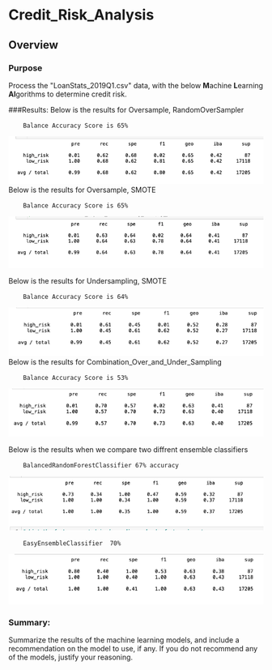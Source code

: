 # Credit_Risk_Analysis




## Overview


### Purpose

Process the "LoanStats_2019Q1.csv" data, with the below **M**achine **L**earning **Al**gorithms to determine credit risk.

	
 
 
 
###Results:
Below is the results for Oversample, RandomOverSampler
		
		Balance Accuracy Score is 65%
![Oversampling](Resources/Naive_Random_Oversampling.png)
Below is the results for Oversample, SMOTE

		Balance Accuracy Score is 65%
![SMOTE](Resources/SMOTE_Oversampling.png)

Below is the results for Undersampling, SMOTE

		Balance Accuracy Score is 64%
![SMOTE](Resources/Undersampling.png)
Below is the results for Combination_Over_and_Under_Sampling

		Balance Accuracy Score is 53%
![SMOTE](Resources/Combination_Over_and_Under_Sampling.png)

Below is the results when we compare two diffrent ensemble classifiers

		BalancedRandomForestClassifier 67% accuracy

![SMOTE](Resources/pic1_67.png)	
	
		EasyEnsembleClassifier	70%	
		
![SMOTE](Resources/pic2_70.png)		

### Summary: 
 
 
 Summarize the results of the machine learning models, and include a recommendation on the model to use, if any. If you do not recommend any of the models, justify your reasoning.
 


